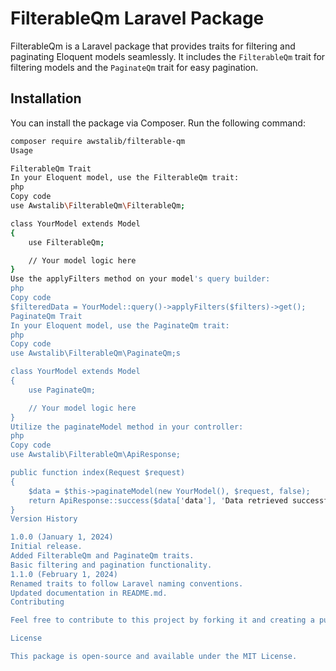 # FilterableQm Laravel Package

FilterableQm is a Laravel package that provides traits for filtering and paginating Eloquent models seamlessly. It includes the `FilterableQm` trait for filtering models and the `PaginateQm` trait for easy pagination.

## Installation

You can install the package via Composer. Run the following command:

```bash
composer require awstalib/filterable-qm
Usage

FilterableQm Trait
In your Eloquent model, use the FilterableQm trait:
php
Copy code
use Awstalib\FilterableQm\FilterableQm;

class YourModel extends Model
{
    use FilterableQm;

    // Your model logic here
}
Use the applyFilters method on your model's query builder:
php
Copy code
$filteredData = YourModel::query()->applyFilters($filters)->get();
PaginateQm Trait
In your Eloquent model, use the PaginateQm trait:
php
Copy code
use Awstalib\FilterableQm\PaginateQm;s

class YourModel extends Model
{
    use PaginateQm;

    // Your model logic here
}
Utilize the paginateModel method in your controller:
php
Copy code
use Awstalib\FilterableQm\ApiResponse;

public function index(Request $request)
{
    $data = $this->paginateModel(new YourModel(), $request, false);
    return ApiResponse::success($data['data'], 'Data retrieved successfully', null, $data['count']);
}
Version History

1.0.0 (January 1, 2024)
Initial release.
Added FilterableQm and PaginateQm traits.
Basic filtering and pagination functionality.
1.1.0 (February 1, 2024)
Renamed traits to follow Laravel naming conventions.
Updated documentation in README.md.
Contributing

Feel free to contribute to this project by forking it and creating a pull request.

License

This package is open-source and available under the MIT License.
